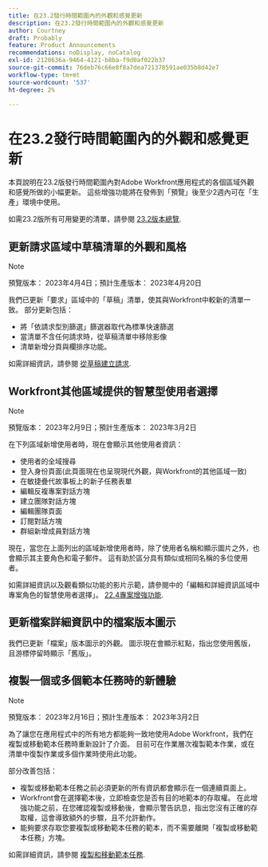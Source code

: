 ```yaml
---
title: 在23.2發行時間範圍內的外觀和感覺更新
description: 在23.2發行時間範圍內的外觀和感覺更新
author: Courtney
draft: Probably
feature: Product Announcements
recommendations: noDisplay, noCatalog
exl-id: 2120636a-9464-4121-b8ba-f9d0af022b37
source-git-commit: 76deb76c66e8f8a7dea721378591ae035b8d42e7
workflow-type: tm+mt
source-wordcount: '537'
ht-degree: 2%

---
```


# 在23.2發行時間範圍內的外觀和感覺更新

本頁說明在23.2版發行時間範圍內對Adobe Workfront應用程式的各個區域外觀和感覺所做的小幅更新。 這些增強功能將在發佈到「預覽」後至少2週內可在「生產」環境中使用。

如需23.2版所有可用變更的清單，請參閱 [23.2版本總覽](/help/quicksilver/product-announcements/product-releases/23.2-release-activity/23-2-release-overview.md).

## 更新請求區域中草稿清單的外觀和風格

>[!NOTE]
>
>預覽版本： 2023年4月4日；預計生產版本： 2023年4月20日

我們已更新「要求」區域中的「草稿」清單，使其與Workfront中較新的清單一致。
部分更新包括：

* 將「依請求型別篩選」篩選器取代為標準快速篩選
* 當清單不含任何請求時，從草稿清單中移除影像
* 清單新增分頁與欄排序功能。

如需詳細資訊，請參閱 [從草稿建立請求](/help/quicksilver/manage-work/requests/create-requests/delete-request-draft.md).

## Workfront其他區域提供的智慧型使用者選擇

>[!NOTE]
>
>預覽版本： 2023年2月9日；預計生產版本： 2023年3月2日

在下列區域新增使用者時，現在會顯示其他使用者資訊：

* 使用者的全域搜尋
* 登入身份頁面(此頁面現在也呈現現代外觀，與Workfront的其他區域一致)
* 在敏捷疊代故事板上的新子任務表單
* 編輯反複專案對話方塊
* 建立團隊對話方塊
* 編輯團隊頁面
* 訂閱對話方塊
* 群組新增成員對話方塊

現在，當您在上面列出的區域新增使用者時，除了使用者名稱和顯示圖片之外，也會顯示其主要角色和電子郵件。 這有助於區分具有類似或相同名稱的多位使用者。

如需詳細資訊以及觀看類似功能的影片示範，請參閱中的「編輯和詳細資訊區域中專案角色的智慧使用者選擇」。 [22.4專案增強功能](/help/quicksilver/product-announcements/product-releases/22.4-release-activity/22-4-project-enhancements.md).

## 更新檔案詳細資訊中的檔案版本圖示

我們已更新「檔案」版本圖示的外觀。 圖示現在會顯示紅點，指出您使用舊版，且游標停留時顯示「舊版」。

## 複製一個或多個範本任務時的新體驗

>[!NOTE]
>
>預覽版本： 2023年2月16日；預計生產版本： 2023年3月2日

為了讓您在應用程式中的所有地方都能夠一致地使用Adobe Workfront，我們在複製或移動範本任務時重新設計了介面。 目前可在作業層次複製範本作業，或在清單中復製作業或多個作業時使用此功能。

部分改善包括：

* 複製或移動範本任務之前必須更新的所有資訊都會顯示在一個連續頁面上。
* Workfront會在選擇範本後，立即檢查您是否有目的地範本的存取權。 在此增強功能之前，在您確認複製或移動後，會顯示警告訊息，指出您沒有正確的存取權，這會導致額外的步驟，且不允許動作。
* 能夠要求存取您要複製或移動範本任務的範本，而不需要離開「複製或移動範本任務」方塊。

如需詳細資訊，請參閱 [複製和移動範本任務](/help/quicksilver/manage-work/projects/create-and-manage-templates/copy-and-move-template-tasks.md).
